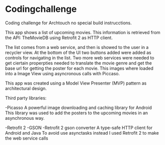# Codingchallenge
Coding challenge for Archtouch no special build instrucctions.

This app shows a list of upcoming movies. This information is retrieved from the API: TheMovieDB using Retrofit 2 as HTTP client.

The list comes from a web service, and then is showed to the user in a recycler view. At the bottom of the UI two buttons added were added as controls for navigating in the list. Two more web services were needed to get ciertain properpties needed to translate the movie genre and get the base url for getting the poster for each movie. This images where loaded into a Image View using asyncronous calls with Piccaso. 

This app was created using a Model View Presenter (MVP) pattern as architectural design. 

Third party libraries:

-Picasso A powerful image downloading and caching library for Android This library was used to add the posters to the upcoming movies in an asynchronous way.

-Retrofit 2 -GSON -Retrofit 2 gson converter A type-safe HTTP client for Android and Java To avoid use asynctasks instead I used Retrofit 2 to make the web service calls
